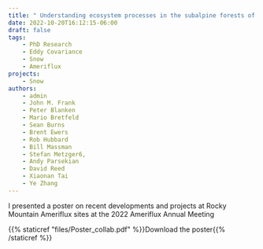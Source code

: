 ```yaml
---
title: " Understanding ecosystem processes in the subalpine forests of Wyoming and Colorado under synergistic disturbances from bark beetles, wildfire, and climate change"
date: 2022-10-20T16:12:15-06:00
draft: false
tags:
    - PhD Research
    - Eddy Covariance
    - Snow
    - Ameriflux
projects:
    - Snow
authors:
    - admin 
    - John M. Frank
    - Peter Blanken 
    - Mario Bretfeld 
    - Sean Burns 
    - Brent Ewers 
    - Rob Hubbard 
    - Bill Massman 
    - Stefan Metzger6,
    - Andy Parsekian 
    - David Reed 
    - Xiaonan Tai 
    - Ye Zhang
---
```


I presented a poster on recent developments and projects at Rocky Mountain Ameriflux sites at the 2022 Ameriflux Annual Meeting


{{% staticref "files/Poster_collab.pdf" %}}Download the poster{{% /staticref %}}
